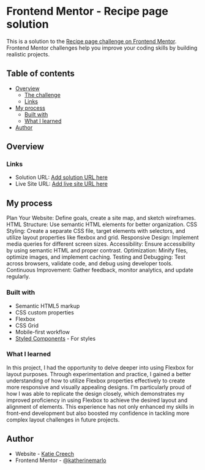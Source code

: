 # Frontend Mentor - Recipe page solution

This is a solution to the [Recipe page challenge on Frontend Mentor](https://www.frontendmentor.io/challenges/recipe-page-KiTsR8QQKm). Frontend Mentor challenges help you improve your coding skills by building realistic projects. 

## Table of contents

- [Overview](#overview)
  - [The challenge](#the-challenge)
  - [Links](#links)
- [My process](#my-process)
  - [Built with](#built-with)
  - [What I learned](#what-i-learned)
- [Author](#author)
## Overview

### Links

- Solution URL: [Add solution URL here](https://your-solution-url.com)
- Live Site URL: [Add live site URL here](https://katherinemarlo.github.io/recipe-cards/)

## My process

Plan Your Website: Define goals, create a site map, and sketch wireframes.
HTML Structure: Use semantic HTML elements for better organization.
CSS Styling: Create a separate CSS file, target elements with selectors, and utilize layout properties like flexbox and grid.
Responsive Design: Implement media queries for different screen sizes.
Accessibility: Ensure accessibility by using semantic HTML and proper contrast.
Optimization: Minify files, optimize images, and implement caching.
Testing and Debugging: Test across browsers, validate code, and debug using developer tools.
Continuous Improvement: Gather feedback, monitor analytics, and update regularly.

### Built with

- Semantic HTML5 markup
- CSS custom properties
- Flexbox
- CSS Grid
- Mobile-first workflow
- [Styled Components](https://styled-components.com/) - For styles

### What I learned

In this project, I had the opportunity to delve deeper into using Flexbox for layout purposes. Through experimentation and practice, I gained a better understanding of how to utilize Flexbox properties effectively to create more responsive and visually appealing designs. I'm particularly proud of how I was able to replicate the design closely, which demonstrates my improved proficiency in using Flexbox to achieve the desired layout and alignment of elements. This experience has not only enhanced my skills in front-end development but also boosted my confidence in tackling more complex layout challenges in future projects.


## Author

- Website - [Katie Creech ](https://katherinemarlo.github.io/portfolio-website/)
- Frontend Mentor - [@katherinemarlo](https://www.frontendmentor.io/profile/KatherineMarlo)


